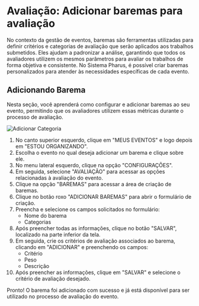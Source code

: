 # Avaliação: Adicionar baremas para avaliação

No contexto da gestão de eventos, baremas são ferramentas utilizadas para definir critérios e categorias de avaliação que serão aplicados aos trabalhos submetidos. 
Eles ajudam a padronizar a análise, garantindo que todos os avaliadores utilizem os mesmos parâmetros para avaliar os trabalhos de forma objetiva e consistente.
No Sistema Pharus, é possível criar baremas personalizados para atender às necessidades específicas de cada evento.

## Adicionando Barema

 Nesta seção, você aprenderá como configurar e adicionar baremas ao seu evento, permitindo que os avaliadores utilizem essas métricas durante o processo de avaliação.

![Adicionar Categoria](./images/cadasBaremas.gif)

1. No canto superior esquerdo, clique em "MEUS EVENTOS" e logo depois em "ESTOU ORGANIZANDO".  
2. Escolha o evento no qual deseja adicionar um barema e clique sobre ele.  
3. No menu lateral esquerdo, clique na opção "CONFIGURAÇÕES".  
4. Em seguida, selecione "AVALIAÇÃO" para acessar as opções relacionadas à avaliação do evento.  
5. Clique na opção "BAREMAS" para acessar a área de criação de baremas.  
6. Clique no botão roxo "ADICIONAR BAREMAS" para abrir o formulário de criação.  
7. Preencha e selecione os campos solicitados no formulário:  
    * Nome do barema  
    * Categorias
8. Após preencher todas as informações, clique no botão "SALVAR", localizado na parte inferior da tela.  
9. Em seguida, crie os critérios de avaliação associados ao barema, clicando em "ADICIONAR" e preenchendo os campos:
    * Critério
    * Peso
    * Descrição
10. Após preencher as informações, clique em "SALVAR" e selecione o critério de avaliação desejado. 

Pronto! O barema foi adicionado com sucesso e já está disponível para ser utilizado no processo de avaliação do evento.
